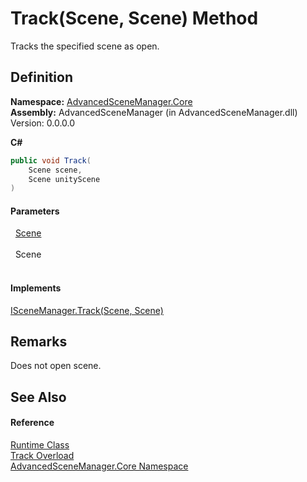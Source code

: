 # Track(Scene, Scene) Method


Tracks the specified scene as open.



## Definition
**Namespace:** <a href="N_AdvancedSceneManager_Core.md">AdvancedSceneManager.Core</a>  
**Assembly:** AdvancedSceneManager (in AdvancedSceneManager.dll) Version: 0.0.0.0

**C#**
``` C#
public void Track(
	Scene scene,
	Scene unityScene
)
```



#### Parameters
<dl><dt>  <a href="T_AdvancedSceneManager_Models_Scene.md">Scene</a></dt><dd> </dd><dt>  Scene</dt><dd> </dd></dl>

#### Implements
<a href="M_AdvancedSceneManager_DependencyInjection_ISceneManager_Track_1.md">ISceneManager.Track(Scene, Scene)</a>  


## Remarks
Does not open scene.

## See Also


#### Reference
<a href="T_AdvancedSceneManager_Core_Runtime.md">Runtime Class</a>  
<a href="Overload_AdvancedSceneManager_Core_Runtime_Track.md">Track Overload</a>  
<a href="N_AdvancedSceneManager_Core.md">AdvancedSceneManager.Core Namespace</a>  
